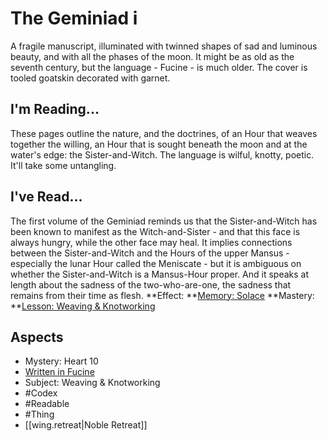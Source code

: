 # The Geminiad i
A fragile manuscript, illuminated with twinned shapes of sad and luminous beauty, and with all the phases of the moon. It might be as old as the seventh century, but the language - Fucine - is much older. The cover is tooled goatskin decorated with garnet.
## I'm Reading...
These pages outline the nature, and the doctrines, of an Hour that weaves together the willing, an Hour that is sought beneath the moon and at the water's edge: the Sister-and-Witch. The language is wilful, knotty, poetic. It'll take some untangling.
## I've Read...
The first volume of the Geminiad reminds us that the Sister-and-Witch has been known to manifest as the Witch-and-Sister - and that this face is always hungry, while the other face may heal. It implies connections between the Sister-and-Witch and the Hours of the upper Mansus - especially the lunar Hour called the Meniscate - but it is ambiguous on whether the Sister-and-Witch is a Mansus-Hour proper. And it speaks at length about the sadness of the two-who-are-one, the sadness that remains from their time as flesh.
**Effect: **[Memory: Solace](https://uadaf.theevilroot.xyz/rowenarium/element/mem.solace)
**Mastery: **[Lesson: Weaving & Knotworking](https://uadaf.theevilroot.xyz/rowenarium/element/x.weaving.knotworking)
## Aspects
- Mystery: Heart 10
- [Written in Fucine](https://uadaf.theevilroot.xyz/rowenarium/element/w.fucine)
- Subject: Weaving & Knotworking
- #Codex
- #Readable
- #Thing
- [[wing.retreat|Noble Retreat]]